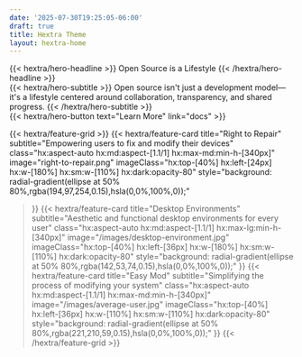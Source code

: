 ```yaml
---
date: '2025-07-30T19:25:05-06:00'
draft: true
title: Hextra Theme
layout: hextra-home
---
```


<div class="hx:mt-6 hx:mb-6">
{{< hextra/hero-headline >}}
  Open Source is a Lifestyle
{{< /hextra/hero-headline >}}
</div>

<div class="hx:mb-12">
{{< hextra/hero-subtitle >}}
  Open source isn't just a development model—it's a lifestyle centered around collaboration, transparency, and shared progress.
{{< /hextra/hero-subtitle >}}
</div>

<div class="hx:mb-6">
{{< hextra/hero-button text="Learn More" link="docs" >}}
</div>

<div class="hx:mt-6"></div>

{{< hextra/feature-grid >}}
  {{< hextra/feature-card
    title="Right to Repair"
    subtitle="Empowering users to fix and modify their devices"
    class="hx:aspect-auto hx:md:aspect-[1.1/1] hx:max-md:min-h-[340px]"
    image="right-to-repair.png"
    imageClass="hx:top-[40%] hx:left-[24px] hx:w-[180%] hx:sm:w-[110%] hx:dark:opacity-80"
    style="background: radial-gradient(ellipse at 50% 80%,rgba(194,97,254,0.15),hsla(0,0%,100%,0));"
  >}}
  {{< hextra/feature-card
    title="Desktop Environments"
    subtitle="Aesthetic and functional desktop environments for every user"
    class="hx:aspect-auto hx:md:aspect-[1.1/1] hx:max-lg:min-h-[340px]"
    image="/images/desktop-environment.jpg"
    imageClass="hx:top-[40%] hx:left-[36px] hx:w-[180%] hx:sm:w-[110%] hx:dark:opacity-80"
    style="background: radial-gradient(ellipse at 50% 80%,rgba(142,53,74,0.15),hsla(0,0%,100%,0));"
  >}}
  {{< hextra/feature-card
    title="Easy Mod"
    subtitle="Simplifying the process of modifying your system"
    class="hx:aspect-auto hx:md:aspect-[1.1/1] hx:max-md:min-h-[340px]"
    image="/images/average-user.jpg"
    imageClass="hx:top-[40%] hx:left-[36px] hx:w-[110%] hx:sm:w-[110%] hx:dark:opacity-80"
    style="background: radial-gradient(ellipse at 50% 80%,rgba(221,210,59,0.15),hsla(0,0%,100%,0));"
  >}}
{{< /hextra/feature-grid >}}

